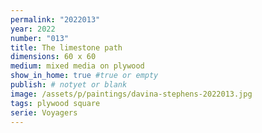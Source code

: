 ```yaml
---
permalink: "2022013"
year: 2022
number: "013"
title: The limestone path
dimensions: 60 x 60
medium: mixed media on plywood
show_in_home: true #true or empty
publish: # notyet or blank
image: /assets/p/paintings/davina-stephens-2022013.jpg
tags: plywood square
serie: Voyagers
---
```

